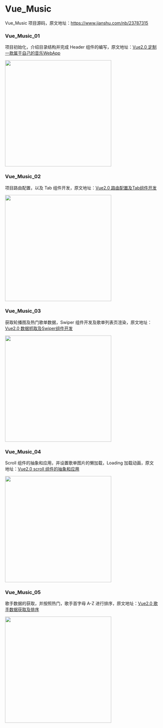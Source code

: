 # Vue_Music

Vue_Music 项目源码，原文地址：https://www.jianshu.com/nb/23787315

### Vue_Music_01

项目初始化，介绍目录结构并完成 Header 组件的编写，原文地址：[Vue2.0 定制一款属于自己的音乐WebApp](https://www.jianshu.com/p/fde852e31cda)

<img src="https://upload-images.jianshu.io/upload_images/1662958-ad4cebfaa5b53171.png?imageMogr2/auto-orient/strip%7CimageView2/2/w/377" width="350">

### Vue_Music_02

项目路由配置，以及 Tab 组件开发，原文地址：[Vue2.0 路由配置及Tab组件开发](https://www.jianshu.com/p/9ea0935421c5)

<img src="https://upload-images.jianshu.io/upload_images/1662958-eb2a00438859228d.gif?imageMogr2/auto-orient/strip" width="350">

### Vue_Music_03

获取轮播图及热门歌单数据，Swiper 组件开发及歌单列表页渲染，原文地址：[Vue2.0 数据抓取及Swiper组件开发](https://www.jianshu.com/p/de4a631f4a4a)

<img src="https://upload-images.jianshu.io/upload_images/1662958-1df52ebcadc2375b.gif?imageMogr2/auto-orient/strip%7CimageView2/2/w/450" width="350">

### Vue_Music_04

Scroll 组件的抽象和应用，并设置歌单图片的懒加载，Loading 加载动画，原文地址：[Vue2.0 scroll 组件的抽象和应用](https://www.jianshu.com/p/b7a61470b79d)

<img src="https://upload-images.jianshu.io/upload_images/1662958-bac835ba589e3447.gif?imageMogr2/auto-orient/strip%7CimageView2/2/w/450" width="350">

### Vue_Music_05

歌手数据的获取，并按照热门，歌手首字母 A-Z 进行排序，原文地址：[Vue2.0 歌手数据获取及排序](https://www.jianshu.com/p/4e341651addb)

<img src="https://upload-images.jianshu.io/upload_images/1662958-47d8c777ad4ac2b9.png?imageMogr2/auto-orient/strip%7CimageView2/2/w/700" width="350">